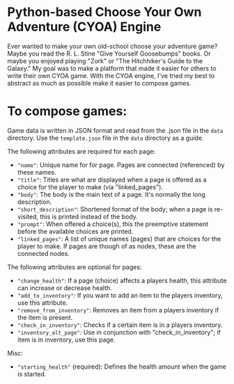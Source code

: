 # Python-based Choose Your Own Adventure (CYOA) Engine

Ever wanted to make your own old-school choose your adventure game?  Maybe you read the R. L. Stine "Give Yourself
Goosebumps" books. Or maybe you enjoyed playing "Zork" or "The Hitchhiker's Guide to the Galaxy."  My goal was to make
a platform that made it easier for others to write their own CYOA game.  With the CYOA engine, I've tried my best to
abstract as much as possible make it easier to compose games.

# To compose games:
Game data is written in JSON format and read from the .json file in the `data` directory.  Use the `template.json` file in
 the `data` directory as a guide.

The following attributes are required for each page:

- `"name"`: Unique name for for page.  Pages are connected (referenced) by these names.
- `"title"`: Titles are what are displayed when a page is offered as a choice for the player to make (via "linked_pages").
- `"body"`: The body is the main text of a page.  It's normally the long description.
- `"short_description"`: Shortened format of the body; when a page is re-visited, this is printed instead of the body.
- `"prompt"`: When offered a choice(s), this the preemptive statement before the available choices are printed.
- `"linked_pages"`: A list of unique names (pages) that are choices for the player to make.  If pages are though of as
nodes, these are the connected nodes.

The following attributes are optional for pages:
- `"change_health"`: If a page (choice) affects a players health, this attribute can increase or decrease health.
- `"add_to_inventory"`: If you want to add an item to the players inventory, use this attribute.
- `"remove_from_inventory"`: Removes an item from a players inventory if the item is present.
- `"check_in_inventory"`: Checks if a certain item is in a players inventory.
- `"inventory_alt_page"`: Use in conjunction with "check_in_inventory"; if item is in inventory, use this page.

Misc:
- `"starting_health"` (required): Defines the health amount when the game is started.

